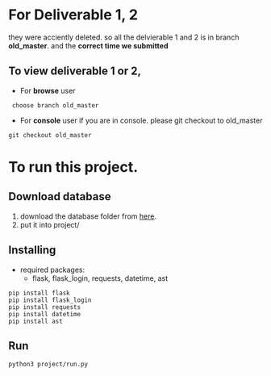 
# For Deliverable 1, 2
they were acciently deleted. so all the delvierable 1 and 2 is in branch **old_master**. and the **correct time we submitted** 

## To view deliverable 1 or 2,
- For **browse** user
```
 choose branch old_master
```

- For **console** user
if you are in console. please git checkout to old_master
```
git checkout old_master
```




# To run this project.

## Download database
1. download the database folder from [here](https://github.com/garyCC227/database_seng2021).
2. put it into project/

## Installing
- required packages:
  - flask, flask_login, requests, datetime, ast 
```
pip install flask
pip install flask_login
pip install requests
pip install datetime
pip install ast
```

## Run 
```
python3 project/run.py
```
